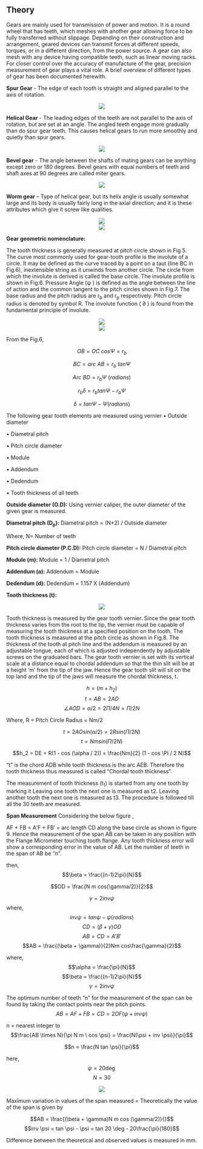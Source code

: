 ## Theory

Gears are mainly used for transmission of power and motion. It is a round wheel that has 
teeth, which meshes with another gear allowing force to be fully transferred without slippage.
Depending on their construction and arrangement, geared devices can transmit forces at 
different speeds, torques, or in a different direction, from the power source. A gear can also
mesh with any device having compatible teeth, such as linear moving racks. For closer
control over the accuracy of manufacture of the gear, precision measurement of gear plays a 
vital role. A brief overview of different types of gear has been documented herewith.

**Spur Gear** - The edge of each tooth is straight and aligned parallel to the axis of rotation. 

<div align="center">
<img src="images/spurgear.png" class="img-fluid">
</div>

**Helical Gear** - The leading edges of the teeth are not parallel to the axis of rotation, but are 
set at an angle. The angled teeth engage more gradually than do spur gear teeth. This causes 
helical gears to run more smoothly and quietly than spur gears. 

<div align="center">
<img src="images/helicalgear.png" class="img-fluid">
</div>

**Bevel gear** - The angle between the shafts of mating gears can be anything except zero or 180 
degrees. Bevel gears with equal numbers of teeth and shaft axes at 90 degrees are called 
miter gears. 

<div align="center">
<img src="images/bevelgear.png" class="img-fluid">
</div>

**Worm gear** – Type of helical gear, but its helix angle is usually somewhat large and its body 
is usually fairly long in the axial direction; and it is these attributes which give it screw like 
qualities. 
				
<div align="center">
<img src="images/wormgear.png" class="img-fluid">
</div>

<div align="center">
<img src="images/gearnomen.png" class="img-fluid">
</div>

**Gear geometric nomenclature:**

The tooth thickness is generally measured at pitch circle shown in Fig 5. The curve most 
commonly used for gear-tooth profile is the involute of a circle. It may be defined as the 
curve traced by a point on a taut (line BC in Fig.6), inextensible string as it unwinds from 
another circle. The circle from which the involute is derived is called the base circle. The 
involute profile is shown in Fig.6. Pressure Angle (ψ ) is defined as the angle between the 
line of action and the common tangent to the pitch circles shown in Fig.7. The base radius 
and the pitch radius are r<sub>b</sub> and r<sub>p</sub> respectively. Pitch circle radius is denoted by symbol R. The 
involute function ( ∂ ) is found from the fundamental principle of involute.
						
<div align="center">
<img src="images/involute.png" class="img-fluid">
</div>

<div align="center">
<img src="images/pinion.png" class="img-fluid">
</div>

From the Fig.6,

$$OB = OC \ cos \Psi = r_b$$

$$BC = arc \ AB = r_b \ tan \Psi$$

$$Arc \ BD = r_b \Psi \ (radians)$$

$$r_b \delta = r_b tan \Psi - r_b \Psi$$

$$\delta = tan \Psi - \Psi (radians)$$


The following gear tooth elements are measured using vernier 
• Outside diameter

• Diametral pitch 

• Pitch circle diameter 

• Module

• Addendum 

• Dedendum 

• Tooth thickness of all teeth

**Outside diameter (O.D):** Using vernier caliper, the outer diameter of the given gear is measured.

**Diametral pitch (D<sub>p</sub>):** Diametral pitch = (N+2) / Outside diameter 

Where, N= Number of teeth

**Pitch circle diameter (P.C.D):** Pitch circle diameter = N / Diametral pitch 

**Module (m):** Module = 1 / Diametral pitch

**Addendum (a):** Addendum = Module 

**Dedendum (d):** Dedendum = 1.157 X (Addendum) 

**Tooth thickness (t):**

<div align="center">
<img src="images/geartooth.png" class="img-fluid">
</div>

Tooth thickness is measured by the gear tooth vernier. Since the gear tooth thickness varies from the 
root to the tip, the vernier must be capable of measuring the tooth thickness at a specified 
position on the tooth. The tooth thickness is measured at the pitch circle as shown in Fig.8. 
The thickness of the tooth at pitch line and the addendum is measured by an adjustable 
tongue, each of which is adjusted independently by adjustable screws on the graduated bars. 
The gear tooth vernier is set with its vertical scale at a distance equal to chordal addendum so 
that the thin slit will be at a height ‘m’ from the tip of the jaw. Hence the gear tooth slit will 
sit on the top land and the tip of the jaws will measure the chordal thickness, t.

$$h = (m + h_2)$$
$$t = AB = 2AD$$
$$\angle AOD = \alpha / 2 = 2 \Pi / 4 N = \Pi / 2N$$

Where, R = Pitch Circle Radius = Nm/2

$$t = 2 AO sin(\alpha / 2) = 2 R sin(\Pi /2 N)$$
$$t = N m sin (\Pi / 2 N)$$

$$h_2 = DE = R(1 - cos (\alpha / 2)) = \frac{Nm}{2} (1 - cos \Pi / 2 N)$$

“t” is the chord ADB while tooth thickness is the arc AEB. Therefore the tooth thickness thus 
measured is called “Chordal tooth thickness”.

The measurement of tooth thickness (t<sub>1</sub>) is started from any one tooth by marking it Leaving one tooth the next one is measured as t2. Leaving another tooth the next one is measured as t3. The procedure is followed till all the 30 teeth are measured.

**Span Measurement**
Considering the below figure ,

AF + FB = A′F + FB′ = arc length CD along the base circle as shown in figure 9.
Hence the measurement of the span AB can be taken in any position with the Flange
Micrometer touching tooth flange. Any tooth thickness error will show a corresponding error
in the value of AB.
Let the number of teeth in the span of AB be “n”.

then,
$$\beta = \frac{(n-1)2\pi}{N}$$

$$OD = \frac{N m cos(\gamma/2)}{2}$$

$$\gamma = 2 inv \psi$$
where,
$$inv \psi = tan \psi -\psi(radians)$$
$$CD = (\beta + \gamma)OD$$
$$AB =CD = A'B'$$
$$AB = \frac{(\beta + \gamma)}{2}Nm cos\frac{\gamma}{2}$$

where,
$$\alpha = \frac{\pi}{N}$$
$$\beta = \frac{(n-1)2\pi}{N}$$
$$\gamma = 2 inv \psi$$

The optimum number of teeth “n” for the measurement of the span can be found by taking
the contact points near the pitch points.
$$AB = AF + FB = CD = 2OF(\psi + inv \psi )$$

n = nearest integer to $$\frac{AB \times N}{\pi N m \ cos \psi} = \frac{N(\psi + inv \psi)}{\pi}$$

$$n = \frac{N tan \psi}{\pi}$$

here, 
$$\psi = 20\deg$$
$$N = 30$$

<div align="center">
<img src="images/gearspan.png" class="img-fluid">
</div>

Maximum variation in values of the span measured =
Theoretically the value of the span is given by

$$AB = \frac{(\beta + \gamma)N m cos (\gamma/2)}{}$$
$$inv \psi = tan \psi - \psi = tan 20 \deg - 20\frac{\pi}{180}$$

Difference between the theoretical and observed values is measured in mm.










<script id="MathJax-script" async src="https://cdn.jsdelivr.net/npm/mathjax@3/es5/tex-mml-chtml.js"></script>								